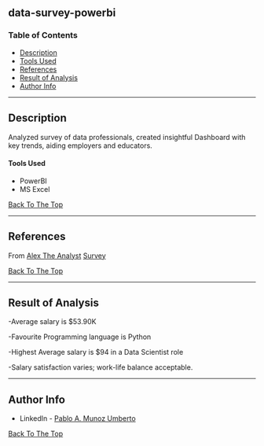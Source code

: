 ## data-survey-powerbi

### Table of Contents

- [Description](#description)
- [Tools Used](#tools-used)
- [References](#references)
- [Result of Analysis](#result-of-analysis)
- [Author Info](#author-info)

---

## Description

Analyzed survey of data professionals, created insightful Dashboard with key trends, aiding employers and educators.

#### Tools Used

- PowerBI
- MS Excel

[Back To The Top](#data-survey-powerbi)

---

## References

From [Alex The Analyst](https://www.youtube.com/watch?v=pixlHHe_lNQ&feature=youtu.be)
[Survey](https://s.surveyplanet.com/i8rxfmwf)

[Back To The Top](#data-survey-powerbi)

---



## Result of Analysis

-Average salary is $53.90K

-Favourite Programming language is Python

-Highest Average salary is $94 in a Data Scientist role

-Salary satisfaction varies; work-life balance acceptable.

---

## Author Info

- LinkedIn - [Pablo A. Munoz Umberto](https://www.linkedin.com/in/pmunozumb/)

[Back To The Top](#data-survey-powerbi)

```
